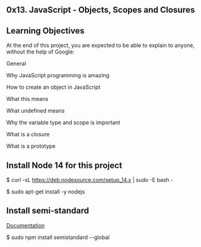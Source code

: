 ## 0x13. JavaScript - Objects, Scopes and Closures

## Learning Objectives

At the end of this project, you are expected to be able to explain to anyone, without the help of Google:

General

Why JavaScript programming is amazing

How to create an object in JavaScript

What this means

What undefined means

Why the variable type and scope is important

What is a closure

What is a prototype

## Install Node 14 for this project
$ curl -sL https://deb.nodesource.com/setup_14.x | sudo -E bash -

$ sudo apt-get install -y nodejs

## Install semi-standard

<a href="https://github.com/standard/semistandard">Documentation</a>

$ sudo npm install semistandard --global

